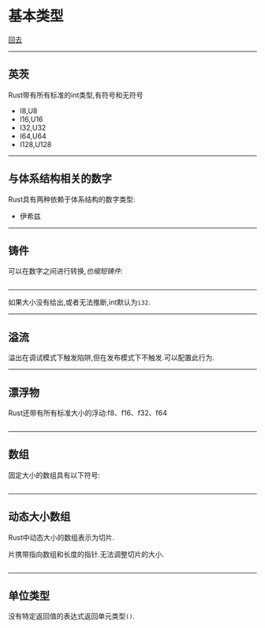 # 基本类型

[回去](toc/default.html)

---

## 英茨

Rust带有所有标准的int类型,有符号和无符号

-   I8,U8
-   I16,U16
-   I32,U32
-   I64,U64
-   I128,U128

---

## 与体系结构相关的数字

Rust具有两种依赖于体系结构的数字类型:

-   伊希兹

---

## 铸件

可以在数字之间进行转换,*也缩短铸件*:

<pre><code data-source="chapters/shared/code/basic-types/1.rs" data-trim="hljs rust" class="lang-rust"></code></pre>

---

如果大小没有给出,或者无法推断,int默认为`i32`.

---

## 溢流

溢出在调试模式下触发陷阱,但在发布模式下不触发.可以配置此行为.

---

## 漂浮物

Rust还带有所有标准大小的浮动:f8、f16、f32、f64

<pre><code data-source="chapters/shared/code/basic-types/2.rs" data-trim="hljs rust" class="lang-rust"></code></pre>

---

## 数组

固定大小的数组具有以下符号:

<pre><code data-source="chapters/shared/code/basic-types/3.rs" data-trim="hljs rust" class="lang-rust"></code></pre>

---

## 动态大小数组

Rust中动态大小的数组表示为切片.

片携带指向数组和长度的指针.无法调整切片的大小.

<pre><code data-source="chapters/shared/code/basic-types/4.rs" data-trim="hljs rust" class="lang-rust"></code></pre>

---

## 单位类型

没有特定返回值的表达式返回单元类型`()`.

<pre><code data-source="chapters/shared/code/basic-types/5.rs" data-trim="hljs rust" class="lang-rust"></code></pre>
